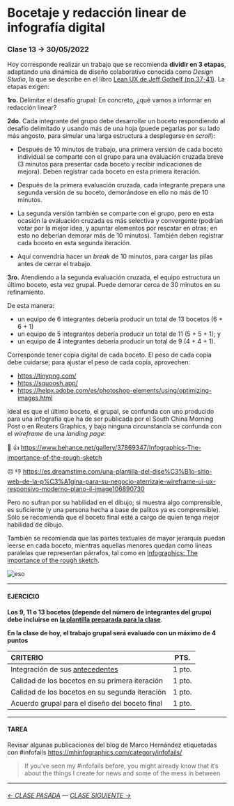 # Bocetaje y redacción linear de infografía digital

### Clase 13 → 30/05/2022

Hoy corresponde realizar un trabajo que se recomienda **dividir en 3 etapas**, adaptando una dinámica de diseño colaborativo conocida como *Design Studio*, la que se describe en el libro [Lean UX de Jeff Gothelf (pp.37-41)](https://drive.google.com/file/d/1sjTOzb0sRthTwPaNZF5wDJ4KkEsgChAc/view?usp=sharing). La etapas exigen:

**1ro.** Delimitar el desafío grupal: En concreto, ¿qué vamos a informar en redacción linear?

**2do.** Cada integrante del grupo debe desarrollar un boceto respondiendo al desafío delimitado y usando más de una hoja (puede pegarlas por su lado más angosto, para simular una larga estructura a desplegarse en *scroll*):
 
- Después de 10 minutos de trabajo, una primera versión de cada boceto individual se comparte con el grupo para una evaluación cruzada breve (3 minutos para presentar cada boceto y recibir indicaciones de mejora). Deben registrar cada boceto en esta primera iteración.

- Después de la primera evaluación cruzada, cada integrante prepara una segunda versión de su boceto, demorándose en ello no más de 10 minutos.

- La segunda versión también se comparte con el grupo, pero en esta ocasión la evaluación cruzada es más selectiva y convergente (podrían votar por la mejor idea, y apuntar elementos por rescatar en otras; en esto no deberían demorar más de 10 minutos). También deben registrar cada boceto en esta segunda iteración.

- Aquí convendría hacer un *break* de 10 minutos, para cargar las pilas antes de cerrar el trabajo.

**3ro.** Atendiendo a la segunda evaluación cruzada, el equipo estructura un último boceto, esta vez grupal. Puede demorar cerca de 30 minutos en su refinamiento. 

De esta manera: 

- un equipo de 6 integrantes debería producir un total de 13 bocetos (6 + 6 + 1) 
- un equipo de 5 integrantes debería producir un total de 11 (5 + 5 + 1); y 
- un equipo de 4 integrantes debería producir un total de 9 (4 + 4 + 1).

Corresponde tener copia digital de cada boceto. El peso de cada copia debe cuidarse; para ajustar el peso de cada copia, aprovechen:

- https://tinypng.com/
- https://squoosh.app/
- https://helpx.adobe.com/es/photoshop-elements/using/optimizing-images.html

Ideal es que el último boceto, el grupal, se confunda con uno producido para una infografía que ha de ser publicada por el South China Morning Post o en Reuters Graphics, y bajo ninguna circunstancia se confunda con el *wireframe* de una *landing page*:

🙂  👍  https://www.behance.net/gallery/37869347/Infographics-The-importance-of-the-rough-sketch

☹️  👎  https://es.dreamstime.com/una-plantilla-del-dise%C3%B1o-sitio-web-de-la-p%C3%A1gina-para-su-negocio-aterrizaje-wireframe-ui-ux-responsivo-moderno-plano-il-image106890730

Pero no sufran por su habilidad en el dibujo; si muestra algo comprensible, es suficiente (y una persona hecha a base de palitos ya es comprensible). Sólo se recomienda que el boceto final esté a cargo de quien tenga mejor habilidad de dibujo.

También se recomienda que las partes textuales de mayor jerarquía puedan leerse en cada boceto, mientras aquellas menores quedan como líneas paralelas que representan párrafos, tal como en [Infographics: The importance of the rough sketch](https://www.behance.net/gallery/37869347/Infographics-The-importance-of-the-rough-sketch).

![eso](https://user-images.githubusercontent.com/7999767/171008973-6eb4a5ab-3991-4757-b8c3-47c39e1d2f83.png)


- - - - - - - - - - -

#### EJERCICIO

**Los 9, 11 o 13 bocetos (depende del número de integrantes del grupo) debe incluirse en [la plantilla preparada para la clase](https://profesorfaco.github.io/dno075-2022-1/clase-13/)**.

**En la clase de hoy, el trabajo grupal será evaluado con un máximo de 4 puntos** 

| CRITERIO | PTS.  |
|:---------|:-----:|
| Integración de sus [antecedentes](https://github.com/profesorfaco/dno075-2022-1/tree/main/clase-12) | 1 pto. |
| Calidad de los bocetos en su primera iteración | 1 pto. |
| Calidad de los bocetos en su segunda iteración | 1 pto. |
| Acuerdo grupal para el diseño del boceto final | 1 pto. |

- - - - - - - - - - - -

#### TAREA

Revisar algunas publicaciones del blog de Marco Hernández etiquetadas con #infofails https://mhinfographics.com/category/infofails/

> If you’ve seen my #infofails before, you might already know that it’s about the things I create for news and some of the mess in between

- - - - - - - - - - - -

###### [← CLASE PASADA](https://github.com/profesorfaco/dno075-2022-1/tree/main/clase-12) — [CLASE SIGUIENTE →](https://github.com/profesorfaco/dno075-2022-1/tree/main/clase-14)
